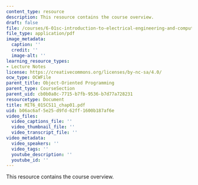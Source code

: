 ```yaml
---
content_type: resource
description: This resource contains the course overview.
draft: false
file: /courses/6-01sc-introduction-to-electrical-engineering-and-computer-science-i-spring-2011/b06ac6af5e25d9fd62ff1600b187af6e_MIT6_01SCS11_chap01.pdf
file_type: application/pdf
image_metadata:
  caption: ''
  credit: ''
  image-alt: ''
learning_resource_types:
- Lecture Notes
license: https://creativecommons.org/licenses/by-nc-sa/4.0/
ocw_type: OCWFile
parent_title: Object-Oriented Programming
parent_type: CourseSection
parent_uid: cb0b0a8c-7715-b7fb-9536-b7d77a728231
resourcetype: Document
title: MIT6_01SCS11_chap01.pdf
uid: b06ac6af-5e25-d9fd-62ff-1600b187af6e
video_files:
  video_captions_file: ''
  video_thumbnail_file: ''
  video_transcript_file: ''
video_metadata:
  video_speakers: ''
  video_tags: ''
  youtube_description: ''
  youtube_id: ''
---
```

This resource contains the course overview.